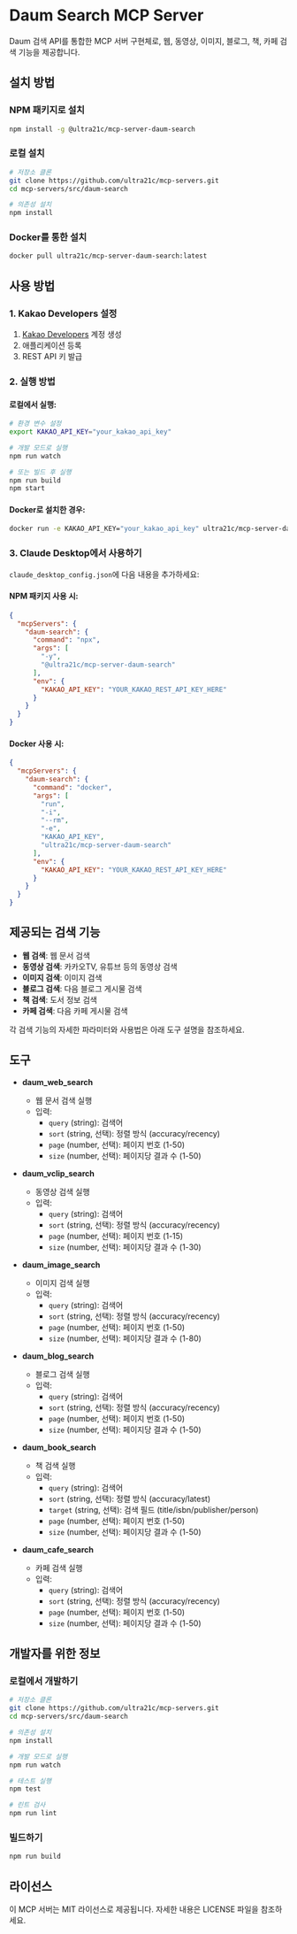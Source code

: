 # Daum Search MCP Server

Daum 검색 API를 통합한 MCP 서버 구현체로, 웹, 동영상, 이미지, 블로그, 책, 카페 검색 기능을 제공합니다.

## 설치 방법

### NPM 패키지로 설치

```bash
npm install -g @ultra21c/mcp-server-daum-search
```

### 로컬 설치

```bash
# 저장소 클론
git clone https://github.com/ultra21c/mcp-servers.git
cd mcp-servers/src/daum-search

# 의존성 설치
npm install
```

### Docker를 통한 설치

```bash
docker pull ultra21c/mcp-server-daum-search:latest
```

## 사용 방법

### 1. Kakao Developers 설정

1. [Kakao Developers](https://developers.kakao.com) 계정 생성
2. 애플리케이션 등록
3. REST API 키 발급

### 2. 실행 방법

#### 로컬에서 실행:

```bash
# 환경 변수 설정
export KAKAO_API_KEY="your_kakao_api_key"

# 개발 모드로 실행
npm run watch

# 또는 빌드 후 실행
npm run build
npm start
```

#### Docker로 설치한 경우:

```bash
docker run -e KAKAO_API_KEY="your_kakao_api_key" ultra21c/mcp-server-daum-search
```

### 3. Claude Desktop에서 사용하기

`claude_desktop_config.json`에 다음 내용을 추가하세요:

#### NPM 패키지 사용 시:

```json
{
  "mcpServers": {
    "daum-search": {
      "command": "npx",
      "args": [
        "-y",
        "@ultra21c/mcp-server-daum-search"
      ],
      "env": {
        "KAKAO_API_KEY": "YOUR_KAKAO_REST_API_KEY_HERE"
      }
    }
  }
}
```

#### Docker 사용 시:

```json
{
  "mcpServers": {
    "daum-search": {
      "command": "docker",
      "args": [
        "run",
        "-i",
        "--rm",
        "-e",
        "KAKAO_API_KEY",
        "ultra21c/mcp-server-daum-search"
      ],
      "env": {
        "KAKAO_API_KEY": "YOUR_KAKAO_REST_API_KEY_HERE"
      }
    }
  }
}
```

## 제공되는 검색 기능

- **웹 검색**: 웹 문서 검색
- **동영상 검색**: 카카오TV, 유튜브 등의 동영상 검색
- **이미지 검색**: 이미지 검색
- **블로그 검색**: 다음 블로그 게시물 검색
- **책 검색**: 도서 정보 검색
- **카페 검색**: 다음 카페 게시물 검색

각 검색 기능의 자세한 파라미터와 사용법은 아래 도구 설명을 참조하세요.

## 도구

- **daum_web_search**
  - 웹 문서 검색 실행
  - 입력:
    - `query` (string): 검색어
    - `sort` (string, 선택): 정렬 방식 (accuracy/recency)
    - `page` (number, 선택): 페이지 번호 (1-50)
    - `size` (number, 선택): 페이지당 결과 수 (1-50)

- **daum_vclip_search**
  - 동영상 검색 실행
  - 입력:
    - `query` (string): 검색어
    - `sort` (string, 선택): 정렬 방식 (accuracy/recency)
    - `page` (number, 선택): 페이지 번호 (1-15)
    - `size` (number, 선택): 페이지당 결과 수 (1-30)

- **daum_image_search**
  - 이미지 검색 실행
  - 입력:
    - `query` (string): 검색어
    - `sort` (string, 선택): 정렬 방식 (accuracy/recency)
    - `page` (number, 선택): 페이지 번호 (1-50)
    - `size` (number, 선택): 페이지당 결과 수 (1-80)

- **daum_blog_search**
  - 블로그 검색 실행
  - 입력:
    - `query` (string): 검색어
    - `sort` (string, 선택): 정렬 방식 (accuracy/recency)
    - `page` (number, 선택): 페이지 번호 (1-50)
    - `size` (number, 선택): 페이지당 결과 수 (1-50)

- **daum_book_search**
  - 책 검색 실행
  - 입력:
    - `query` (string): 검색어
    - `sort` (string, 선택): 정렬 방식 (accuracy/latest)
    - `target` (string, 선택): 검색 필드 (title/isbn/publisher/person)
    - `page` (number, 선택): 페이지 번호 (1-50)
    - `size` (number, 선택): 페이지당 결과 수 (1-50)

- **daum_cafe_search**
  - 카페 검색 실행
  - 입력:
    - `query` (string): 검색어
    - `sort` (string, 선택): 정렬 방식 (accuracy/recency)
    - `page` (number, 선택): 페이지 번호 (1-50)
    - `size` (number, 선택): 페이지당 결과 수 (1-50)

## 개발자를 위한 정보

### 로컬에서 개발하기

```bash
# 저장소 클론
git clone https://github.com/ultra21c/mcp-servers.git
cd mcp-servers/src/daum-search

# 의존성 설치
npm install

# 개발 모드로 실행
npm run watch

# 테스트 실행
npm test

# 린트 검사
npm run lint
```

### 빌드하기

```bash
npm run build
```

## 라이선스

이 MCP 서버는 MIT 라이선스로 제공됩니다. 자세한 내용은 LICENSE 파일을 참조하세요.
